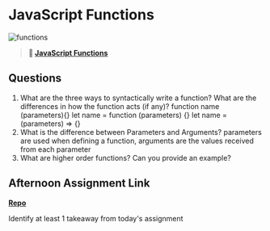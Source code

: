 # JavaScript Functions

![functions](https://bcw.blob.core.windows.net/public/img/function-anatomy.jpg)

> **📖 [JavaScript Functions](https://codeworksacademy.com/fs-student-guide/resources/wk2/02-Functions)**

## Questions

1. What are the three ways to syntactically write a function? What are the differences in how the function acts (if any)?
function name (parameters){}
let name = function (parameters) {}
let name = (parameters) => {}
2. What is the difference between Parameters and Arguments?
parameters are used when defining a function, arguments are the values received from each parameter
3. What are higher order functions? Can you provide an example?

## Afternoon Assignment Link

**[Repo](https://github.com/big-daddy-dom/tuesday)**

Identify at least 1 takeaway from today's assignment
